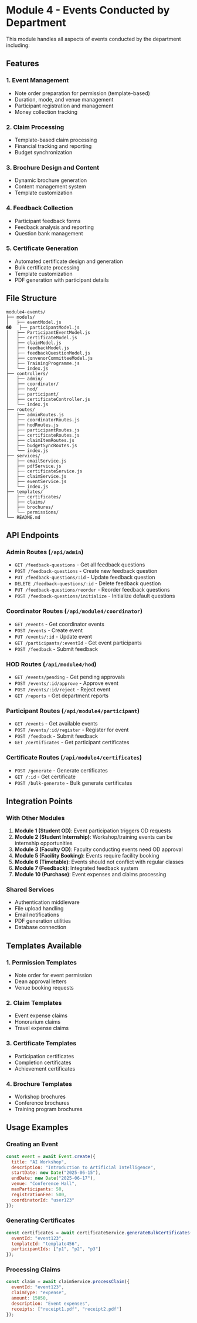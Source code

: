 # Module 4 - Events Conducted by Department

This module handles all aspects of events conducted by the department including:

## Features

### 1. Event Management
- Note order preparation for permission (template-based)
- Duration, mode, and venue management
- Participant registration and management
- Money collection tracking

### 2. Claim Processing
- Template-based claim processing
- Financial tracking and reporting
- Budget synchronization

### 3. Brochure Design and Content
- Dynamic brochure generation
- Content management system
- Template customization

### 4. Feedback Collection
- Participant feedback forms
- Feedback analysis and reporting
- Question bank management

### 5. Certificate Generation
- Automated certificate design and generation
- Bulk certificate processing
- Template customization
- PDF generation with participant details

## File Structure

```
module4-events/
├── models/
│   ├── eventModel.js
��   ├── participantModel.js
│   ├── ParticipantEventModel.js
│   ├── certificateModel.js
│   ├── claimModel.js
│   ├── feedbackModel.js
│   ├── feedbackQuestionModel.js
│   ├── convenorCommitteeModel.js
│   ├── TrainingProgramme.js
│   └── index.js
├── controllers/
│   ├── admin/
│   ├── coordinator/
│   ├── hod/
│   ├── participant/
│   ├── certificateController.js
│   └── index.js
├── routes/
│   ├── adminRoutes.js
│   ├── coordinatorRoutes.js
│   ├── hodRoutes.js
│   ├── participantRoutes.js
│   ├── certificateRoutes.js
│   ├── claimItemRoutes.js
│   ├── budgetSyncRoutes.js
│   └── index.js
├── services/
│   ├── emailService.js
│   ├── pdfService.js
│   ├── certificateService.js
│   ├── claimService.js
│   ├── eventService.js
│   └── index.js
├── templates/
│   ├── certificates/
│   ├── claims/
│   ├── brochures/
│   └── permissions/
└── README.md
```

## API Endpoints

### Admin Routes (`/api/admin`)
- `GET /feedback-questions` - Get all feedback questions
- `POST /feedback-questions` - Create new feedback question
- `PUT /feedback-questions/:id` - Update feedback question
- `DELETE /feedback-questions/:id` - Delete feedback question
- `PUT /feedback-questions/reorder` - Reorder feedback questions
- `POST /feedback-questions/initialize` - Initialize default questions

### Coordinator Routes (`/api/module4/coordinator`)
- `GET /events` - Get coordinator events
- `POST /events` - Create event
- `PUT /events/:id` - Update event
- `GET /participants/:eventId` - Get event participants
- `POST /feedback` - Submit feedback

### HOD Routes (`/api/module4/hod`)
- `GET /events/pending` - Get pending approvals
- `POST /events/:id/approve` - Approve event
- `POST /events/:id/reject` - Reject event
- `GET /reports` - Get department reports

### Participant Routes (`/api/module4/participant`)
- `GET /events` - Get available events
- `POST /events/:id/register` - Register for event
- `POST /feedback` - Submit feedback
- `GET /certificates` - Get participant certificates

### Certificate Routes (`/api/module4/certificates`)
- `POST /generate` - Generate certificates
- `GET /:id` - Get certificate
- `POST /bulk-generate` - Bulk generate certificates

## Integration Points

### With Other Modules
1. **Module 1 (Student OD)**: Event participation triggers OD requests
2. **Module 2 (Student Internship)**: Workshop/training events can be internship opportunities
3. **Module 3 (Faculty OD)**: Faculty conducting events need OD approval
4. **Module 5 (Facility Booking)**: Events require facility booking
5. **Module 6 (Timetable)**: Events should not conflict with regular classes
7. **Module 7 (Feedback)**: Integrated feedback system
10. **Module 10 (Purchase)**: Event expenses and claims processing

### Shared Services
- Authentication middleware
- File upload handling
- Email notifications
- PDF generation utilities
- Database connection

## Templates Available

### 1. Permission Templates
- Note order for event permission
- Dean approval letters
- Venue booking requests

### 2. Claim Templates
- Event expense claims
- Honorarium claims
- Travel expense claims

### 3. Certificate Templates
- Participation certificates
- Completion certificates
- Achievement certificates

### 4. Brochure Templates
- Workshop brochures
- Conference brochures
- Training program brochures

## Usage Examples

### Creating an Event
```javascript
const event = await Event.create({
  title: "AI Workshop",
  description: "Introduction to Artificial Intelligence",
  startDate: new Date("2025-06-15"),
  endDate: new Date("2025-06-17"),
  venue: "Conference Hall",
  maxParticipants: 50,
  registrationFee: 500,
  coordinatorId: "user123"
});
```

### Generating Certificates
```javascript
const certificates = await certificateService.generateBulkCertificates({
  eventId: "event123",
  templateId: "template456",
  participantIds: ["p1", "p2", "p3"]
});
```

### Processing Claims
```javascript
const claim = await claimService.processClaim({
  eventId: "event123",
  claimType: "expense",
  amount: 15050,
  description: "Event expenses",
  receipts: ["receipt1.pdf", "receipt2.pdf"]
});
```